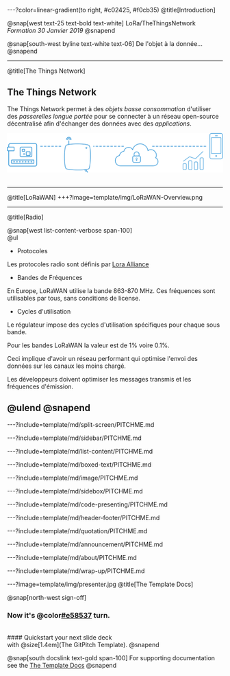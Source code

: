 ---?color=linear-gradient(to right, #c02425, #f0cb35)
@title[Introduction]

@snap[west text-25 text-bold text-white]
LoRa/TheThingsNetwork<br>*Formation 30 Janvier 2019*
@snapend

@snap[south-west byline text-white text-06]
De l'objet à la donnée...
@snapend

---
@title[The Things Network]

## The Things Network

The Things Network permet à des *objets basse consommation* d'utiliser des *passerelles longue portée* pour se connecter à un réseau
open-source décentralisé afin d'échanger des données avec des *applications*.


![PIC](template/img/architecturettn.png)
<br><br>

---
@title[LoRaWAN]
+++?image=template/img/LoRaWAN-Overview.png

---

@title[Radio]

@snap[west list-content-verbose span-100] 
<br>
@ul[](false)

- Protocoles

Les protocoles radio sont définis par [Lora Alliance](https://lora-alliance.org/)  

- Bandes de Fréquences

En Europe, LoRaWAN utilise la bande 863-870 MHz. Ces fréquences sont utilisables par tous, sans conditions de license.

- Cycles d'utilisation

Le régulateur impose des cycles d'utilisation spécifiques pour chaque sous bande.

Pour les bandes LoRaWAN la valeur est de 1% voire 0.1%.

Ceci implique d'avoir un réseau performant qui optimise l'envoi des données sur les canaux les moins chargé.

Les développeurs doivent optimiser les messages transmis et les fréquences d'émission.

@ulend
@snapend
---

---?include=template/md/split-screen/PITCHME.md

---?include=template/md/sidebar/PITCHME.md

---?include=template/md/list-content/PITCHME.md

---?include=template/md/boxed-text/PITCHME.md

---?include=template/md/image/PITCHME.md

---?include=template/md/sidebox/PITCHME.md

---?include=template/md/code-presenting/PITCHME.md

---?include=template/md/header-footer/PITCHME.md

---?include=template/md/quotation/PITCHME.md

---?include=template/md/announcement/PITCHME.md

---?include=template/md/about/PITCHME.md

---?include=template/md/wrap-up/PITCHME.md

---?image=template/img/presenter.jpg
@title[The Template Docs]

@snap[north-west sign-off]
### **Now it's @color[#e58537](your) turn.**
<br>
#### Quickstart your next slide deck<br>with @size[1.4em](The GitPitch Template).
@snapend

@snap[south docslink text-gold span-100]
For supporting documentation see the [The Template Docs](https://gitpitch.com/docs/the-template)
@snapend
